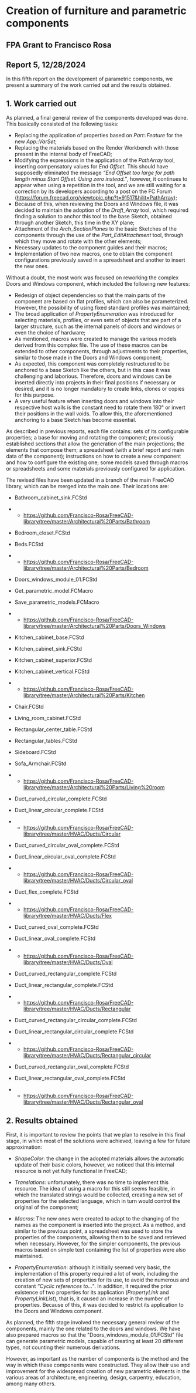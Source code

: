 # Creation of furniture and parametric components
## FPA Grant to Francisco Rosa
## Report 5, 12/28/2024

In this fifth report on the development of parametric components, we present a summary of the work carried out and the results obtained.

## 1. Work carried out

As planned, a final general review of the components developed was done. This basically consisted of the following tasks:

* Replacing the application of properties based on *Part::Feature* for the new *App::VarSet*;
* Replacing the materials based on the Render Workbench with those present in the internal body of FreeCAD;
* Modifying the expressions in the application of the *PathArray* tool, inserting compensatory values ​​for *End Offset*. This should have supposedly eliminated the message *“End Offset too large for path length minus Start Offset. Using zero instead.”*, however, it continues to appear when using a repetition in the tool, and we are still waiting for a correction by its developers according to a post on the FC Forum (https://forum.freecad.org/viewtopic.php?t=91517&hilit=PathArray);
* Because of this, when reviewing the Doors and Windows file, it was decided to maintain the adoption of the *Draft_Array* tool, which required finding a solution to anchor this tool to the base Sketch, obtained through another Sketch, this time in the XY plane;
* Attachment of the *Arch_SectionPlanes* to the basic Sketches of the components through the use of the *Part_EditAttachment* tool, through which they move and rotate with the other elements;
* Necessary updates to the component guides and their macros;
* Implementation of two new macros, one to obtain the component configurations previously saved in a spreadsheet and another to insert the new ones.

Without a doubt, the most work was focused on reworking the complex Doors and Windows component, which included the following new features:

* Redesign of object dependencies so that the main parts of the component are based on flat profiles, which can also be parameterized. However, the possibility of using fixed standard profiles was maintained;
* The broad application of *PropertyEnumeration* was introduced for selecting materials, profiles, or even sets of objects that are part of a larger structure, such as the internal panels of doors and windows or even the choice of hardware;
* As mentioned, macros were created to manage the various models derived from this complex file. The use of these macros can be extended to other components, through adjustments to their properties, similar to those made in the Doors and Windows component;
* As expected, this component was completely restructured to be anchored to a base Sketch like the others, but in this case it was challenging and laborious. Therefore, doors and windows can be inserted directly into projects in their final positions if necessary or desired, and it is no longer mandatory to create links, clones or copies for this purpose.
* A very useful feature when inserting doors and windows into their respective host walls is the constant need to rotate them 180° or invert their positions in the wall voids. To allow this, the aforementioned anchoring to a base Sketch has become essential.

As described in previous reports, each file contains: sets of its configurable properties; a base for moving and rotating the component; previously established sections that allow the generation of the main projections; the elements that compose them; a spreadsheet (with a brief report and main data of the component); instructions on how to create a new component and how to configure the existing one; some models saved through macros or spreadsheets and some materials previously configured for application.

The revised files have been updated in a branch of the main FreeCAD library, which can be merged into the main one. Their locations are:

* Bathroom_cabinet_sink.FCStd
* * https://github.com/Francisco-Rosa/FreeCAD-library/tree/master/Architectural%20Parts/Bathroom

* Bedroom_closet.FCStd
* Beds.FCStd
* * https://github.com/Francisco-Rosa/FreeCAD-library/tree/master/Architectural%20Parts/Bedroom

* Doors_windows_module_01.FCStd
* Get_parametric_model.FCMacro
* Save_parametric_models.FCMacro
* * https://github.com/Francisco-Rosa/FreeCAD-library/tree/master/Architectural%20Parts/Doors_Windows

* Kitchen_cabinet_base.FCStd
* Kitchen_cabinet_sink.FCStd
* Kitchen_cabinet_superior.FCStd
* Kitchen_cabinet_vertical.FCStd
* * https://github.com/Francisco-Rosa/FreeCAD-library/tree/master/Architectural%20Parts/Kitchen

* Chair.FCStd	
* Living_room_cabinet.FCStd
* Rectangular_center_table.FCStd
* Rectangular_tables.FCStd	
* Sideboard.FCStd
* Sofa_Armchair.FCStd
* * https://github.com/Francisco-Rosa/FreeCAD-library/tree/master/Architectural%20Parts/Living%20room

* Duct_curved_circular_complete.FCStd
* Duct_linear_circular_complete.FCStd
* * https://github.com/Francisco-Rosa/FreeCAD-library/tree/master/HVAC/Ducts/Circular

* Duct_curved_circular_oval_complete.FCStd
* Duct_linear_circular_oval_complete.FCStd	
* * https://github.com/Francisco-Rosa/FreeCAD-library/tree/master/HVAC/Ducts/Circular_oval	

* Duct_flex_complete.FCStd
* * https://github.com/Francisco-Rosa/FreeCAD-library/tree/master/HVAC/Ducts/Flex

* Duct_curved_oval_complete.FCStd
* Duct_linear_oval_complete.FCStd
* * https://github.com/Francisco-Rosa/FreeCAD-library/tree/master/HVAC/Ducts/Oval

* Duct_curved_rectangular_complete.FCStd
* Duct_linear_rectangular_complete.FCStd
* * https://github.com/Francisco-Rosa/FreeCAD-library/tree/master/HVAC/Ducts/Rectangular

* Duct_curved_rectangular_circular_complete.FCStd
* Duct_linear_rectangular_circular_complete.FCStd
* * https://github.com/Francisco-Rosa/FreeCAD-library/tree/master/HVAC/Ducts/Rectangular_circular

* Duct_curved_rectangular_oval_complete.FCStd
* Duct_linear_rectangular_oval_complete.FCStd
* * https://github.com/Francisco-Rosa/FreeCAD-library/tree/master/HVAC/Ducts/Rectangular_oval


## 2. Results obtained

First, it is important to review the points that we plan to resolve in this final stage, in which most of the solutions were achieved, leaving a few for future approximation:

* *ShapeColor*: the change in the adopted materials allows the automatic update of their basic colors, however, we noticed that this internal resource is not yet fully functional in  FreeCAD;

* *Translations*: unfortunately, there was no time to implement this resource. The idea of using a macro for this still seems feasible, in which the translated strings would be collected, creating a new set of properties for the selected language, which in turn would control the original of the component;

* *Macros*: The new ones were created to adapt to the changing of the names as the component is inserted into the project. As a method, and similar to the previous point, a spreadsheet was used to store the properties of the components, allowing them to be saved and retrieved when necessary. However, for the simpler components, the previous macros based on simple text containing the list of properties were also maintained.

* *PropertyEnumeration*: although it initially seemed very basic, the implementation of this property required a lot of work, including the creation of new sets of properties for its use, to avoid the numerous and constant *"Cyclic references to..."*. In addition, it required the prior existence of two properties for its application (*PropertyLink* and *PropertyLinkList*), that is, it caused an increase in the number of properties. Because of this, it was decided to restrict its application to the Doors and Windows component.

As planned, the fifth stage involved the necessary general review of the components, mainly the one related to the doors and windows. We have also prepared macros so that the "Doors_windows_module_01.FCStd" file can generate parametric models, capable of creating at least 20 different types, not counting their numerous derivations.

However, as important as the number of components is the method and the way in which these components were constructed. They allow their use and improvement for the widespread creation of new parametric elements in the various areas of architecture, engineering, design, carpentry, education, among many others.
